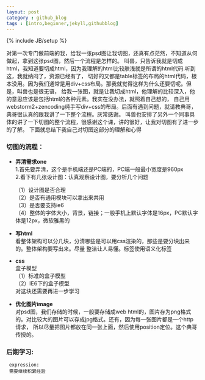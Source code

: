 ```yaml
---
layout: post
category : github_blog
tags : [intro,beginner,jekyll,githubblog]
---
```

{% include JB/setup %}

对第一次专门做前端的我，给我一张psd图让我切图，还真有点茫然，不知道从何做起，拿到这张psd图，然后一个流程是怎样的。
叫兽，只告诉我就是切成html，我知道要切成html，因为我理解的html比较肤浅就是所谓的html代码.听到这，我就纳闷了，资源已经有了，
切好的又都是table标签的布局的html代码，根本没用。因为我们通常是用div+css布局。那我就觉得这样为什么还要切呢。但是，叫兽也是很无语，
给我一张图，就是让我切成html，他理解的比较深入，他的意思应该是包括html的各种元素。我实在没办法，就照着自己想的，
自己用webstorm2+zencoding纯手写div+css的布局。后面有遇到问题，就请教典哥，典哥很认真的跟我讲了一下整个流程。灰常感谢。
叫兽也安排了另外一个同事具体的讲了一下切图的整个流程，很感谢这个课，讲的很好，让我对切图有了进一步的了解。
下面就总结下我自己对切图这部分的理解和心得


### 切图的流程：

- **弄清需求one**   
	1.首先要弄清，这个是手机端还是PC端的，PC端一般最小宽度是960px  
	2.看下有几张设计图：认真观察设计图，要分析几个问题  
	
	（1）设计图是否合理  
	（2）是否有通用模块可以拿出来共用  
	（3）是否要支持ie6  
	（4）整体的字体大小，背景，链接；一般手机上默认字体是16px，PC默认字体是12px，微软雅黑的  
	
- **写html**  
        看整体架构可以分几块，分清哪些是可以用css渲染的，那些是要分块出来的。整体架构要写出来。尽量
        整洁让人易懂。标签使用语义化标签
- **css**    
        盒子模型  
        （1）标准的盒子模型  
        （2）IE6下的盒子模型  
        对这块还需要再进一步学习
- **优化图片image**    
        对psd图，我们存储的时候，一般要存储成web html的，图片存为png格式的。对比较大的图片可以存成jpg格式。还有，因为每一张图片都是一个http请求，
        所以尽量把图片都放在同一张上面，然后使用position定位。这个典哥传授的。
                
### 后期学习:  
     expression:
     需要继续积累经验
    
